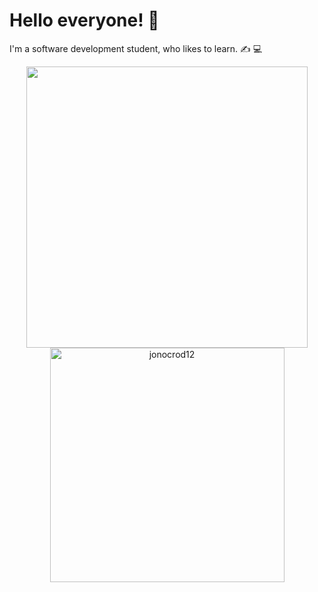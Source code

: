 

# Hello everyone! 👋

I'm a software development student, who likes to learn. ✍️ 💻





<div align="center">

<a href="https://github.com/jonocrod12/">
  <img src="https://github-readme-stats.vercel.app/api?username=jonocrod12&include_all_commits=true&count_private=true&show_icons=true&line_height=20&title_color=7A7ADB&icon_color=2234AE&text_color=D3D3D3&bg_color=0,000000,130F40" width="450"/>
  <img src="https://github-readme-stats.vercel.app/api/top-langs?username=jonocrod12&show_icons=true&locale=en&layout=compact&line_height=20&title_color=7A7ADB&icon_color=2234AE&text_color=D3D3D3&bg_color=0,000000,130F40" width="375"  alt="jonocrod12"/>

</a>
</div>
